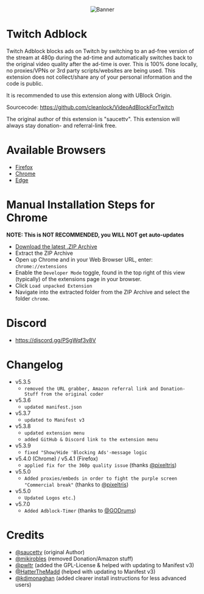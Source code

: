 <p align="center">
    <img src="https://user-images.githubusercontent.com/32986026/197740236-78fe908c-4fd1-4721-82f8-7e66ffdef2d1.png" alt="Banner">
</p>

# Twitch Adblock
Twitch Adblock blocks ads on Twitch by switching to an ad-free version of the stream at 480p during the ad-time and automatically switches back to the original video quality after the ad-time is over. This is 100% done locally, no proxies/VPNs or 3rd party scripts/websites are being used. This extension does not collect/share any of your personal information and the code is public. 

It is recommended to use this extension along with UBlock Origin.

Sourcecode: https://github.com/cleanlock/VideoAdBlockForTwitch

The original author of this extension is "saucettv". This extension will always stay donation- and referral-link free.

# Available Browsers
- [Firefox](https://addons.mozilla.org/en-US/firefox/addon/twitch-adblock/)
- [Chrome](https://chrome.google.com/webstore/detail/twitch-adblock/ljhnljhabgjcihjoihakgdiicdjncpkd?hl=en&authuser=0)
- [Edge](https://microsoftedge.microsoft.com/addons/detail/twitch-adblock/ebopkbdmemhbmhemdgajhagjgeiffhik)

# Manual Installation Steps for Chrome
**NOTE: This is NOT RECOMMENDED, you WILL NOT get auto-updates**
- [Download the latest .ZIP Archive](https://github.com/cleanlock/VideoAdBlockForTwitch/archive/refs/heads/master.zip)
- Extract the ZIP Archive
- Open up Chrome and in your Web Browser URL, enter: `chrome://extensions`
- Enable the `Developer Mode` toggle, found in the top right of this view (typically) of the extensions page in your browser.
- Click `Load unpacked Extension`
- Navigate into the extracted folder from the ZIP Archive and select the folder `chrome`.

# Discord
- https://discord.gg/PSgWqf3v8V

# Changelog
- v5.3.5
    - `removed the URL grabber, Amazon referral link and Donation-Stuff from the original coder`
- v5.3.6
    - `updated manifest.json`
- v5.3.7
    - `updated to Manifest v3`
- v5.3.8
    - `updated extension menu`
    - `added GitHub & Discord link to the extension menu`
- v5.3.9
    - `fixed "Show/Hide 'Blocking Ads'-message logic`
- v5.4.0 (Chrome) / v5.4.1 (Firefox)
    - `applied fix for the 360p quality issue` (thanks [@pixeltris](https://github.com/pixeltris))
- v5.5.0
    - `Added proxies/embeds in order to fight the purple screen "Commercial break"` (thanks to [@pixeltris](https://github.com/pixeltris))
- v5.5.0
    - `Updated Logos etc.`)
- v5.7.0
    - `Added Adblock-Timer` (thanks to [@GODrums](https://github.com/GODrums))

# Credits
- [@saucettv](https://github.com/saucettv) (original Author)
- [@mikirobles](https://github.com/mikirobles) (removed Donation/Amazon stuff)
- [@pwltr](https://github.com/pwltr) (added the GPL-License & helped with updating to Manifest v3)
- [@HatterTheMadd](https://github.com/hatterthemadd) (helped with updating to Manifest v3)
- [@kdjmonaghan](https://github.com/kdjmonaghan) (added clearer install instructions for less advanced users)
